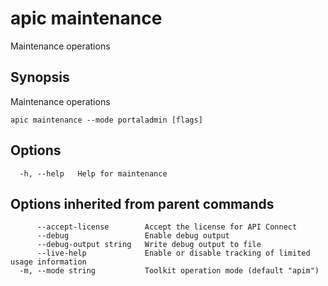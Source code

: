 # apic maintenance

Maintenance operations

## Synopsis

Maintenance operations

```
apic maintenance --mode portaladmin [flags]
```

## Options

```
  -h, --help   Help for maintenance
```

## Options inherited from parent commands

```
      --accept-license        Accept the license for API Connect
      --debug                 Enable debug output
      --debug-output string   Write debug output to file
      --live-help             Enable or disable tracking of limited usage information
  -m, --mode string           Toolkit operation mode (default "apim")
```
